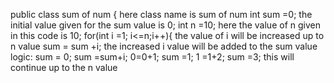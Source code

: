 
public class sum of num {
here class name is sum of num 
int sum =0;
the initial value given for the sum value is 0;
int n =10;
here the value of n given in this code is 10;
for(int i =1; i<=n;i++){
the value of i will be increased up to n value 
sum = sum +i;
the increased i value will be added to the sum value
logic:
sum = 0;
sum =sum+i;
0=0+1;
sum =1;
1 =1+2;
sum =3;
this will continue up to the n value 
